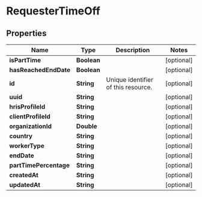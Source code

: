 

# RequesterTimeOff


## Properties

| Name | Type | Description | Notes |
|------------ | ------------- | ------------- | -------------|
|**isPartTime** | **Boolean** |  |  [optional] |
|**hasReachedEndDate** | **Boolean** |  |  [optional] |
|**id** | **String** | Unique identifier of this resource. |  [optional] |
|**uuid** | **String** |  |  [optional] |
|**hrisProfileId** | **String** |  |  [optional] |
|**clientProfileId** | **String** |  |  [optional] |
|**organizationId** | **Double** |  |  [optional] |
|**country** | **String** |  |  [optional] |
|**workerType** | **String** |  |  [optional] |
|**endDate** | **String** |  |  [optional] |
|**partTimePercentage** | **String** |  |  [optional] |
|**createdAt** | **String** |  |  [optional] |
|**updatedAt** | **String** |  |  [optional] |



